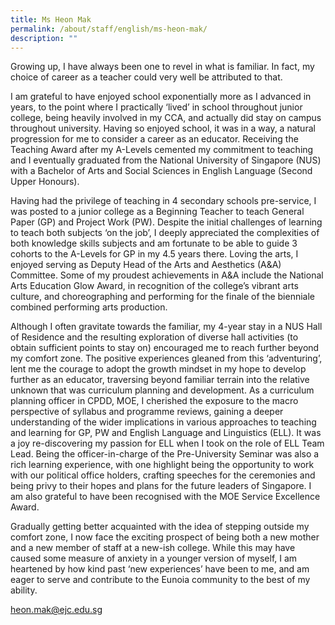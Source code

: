 ```yaml
---
title: Ms Heon Mak
permalink: /about/staff/english/ms-heon-mak/
description: ""
---
```

Growing up, I have always been one to revel in what is familiar. In fact, my choice of career as a teacher could very well be attributed to that.

I am grateful to have enjoyed school exponentially more as I advanced in years, to the point where I practically ‘lived’ in school throughout junior college, being heavily involved in my CCA, and actually did stay on campus throughout university. Having so enjoyed school, it was in a way, a natural progression for me to consider a career as an educator. Receiving the Teaching Award after my A-Levels cemented my commitment to teaching and I eventually graduated from the National University of Singapore (NUS) with a Bachelor of Arts and Social Sciences in English Language (Second Upper Honours).

Having had the privilege of teaching in 4 secondary schools pre-service, I was posted to a junior college as a Beginning Teacher to teach General Paper (GP) and Project Work (PW). Despite the initial challenges of learning to teach both subjects ‘on the job’, I deeply appreciated the complexities of both knowledge skills subjects and am fortunate to be able to guide 3 cohorts to the A-Levels for GP in my 4.5 years there. Loving the arts, I enjoyed serving as Deputy Head of the Arts and Aesthetics (A&A) Committee. Some of my proudest achievements in A&A include the National Arts Education Glow Award, in recognition of the college’s vibrant arts culture, and choreographing and performing for the finale of the bienniale combined performing arts production.

Although I often gravitate towards the familiar, my 4-year stay in a NUS Hall of Residence and the resulting exploration of diverse hall activities (to obtain sufficient points to stay on) encouraged me to reach further beyond my comfort zone. The positive experiences gleaned from this ‘adventuring’, lent me the courage to adopt the growth mindset in my hope to develop further as an educator, traversing beyond familiar terrain into the relative unknown that was curriculum planning and development. As a curriculum planning officer in CPDD, MOE, I cherished the exposure to the macro perspective of syllabus and programme reviews, gaining a deeper understanding of the wider implications in various approaches to teaching and learning for GP, PW and English Language and Linguistics (ELL). It was a joy re-discovering my passion for ELL when I took on the role of ELL Team Lead. Being the officer-in-charge of the Pre-University Seminar was also a rich learning experience, with one highlight being the opportunity to work with our political office holders, crafting speeches for the ceremonies and being privy to their hopes and plans for the future leaders of Singapore. I am also grateful to have been recognised with the MOE Service Excellence Award.

Gradually getting better acquainted with the idea of stepping outside my comfort zone, I now face the exciting prospect of being both a new mother and a new member of staff at a new-ish college. While this may have caused some measure of anxiety in a younger version of myself, I am heartened by how kind past ‘new experiences’ have been to me, and am eager to serve and contribute to the Eunoia community to the best of my ability.

[heon.mak@ejc.edu.sg](mailto:heon.mak@ejc.edu.sg)